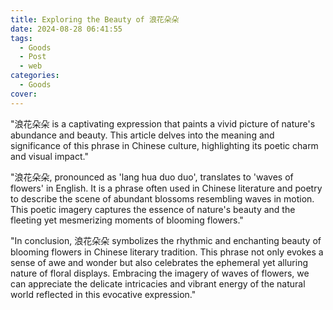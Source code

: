 ```yaml
---
title: Exploring the Beauty of 浪花朵朵
date: 2024-08-28 06:41:55
tags:
  - Goods
  - Post
  - web
categories:
  - Goods
cover: 
---
```


"浪花朵朵 is a captivating expression that paints a vivid picture of nature's abundance and beauty. This article delves into the meaning and significance of this phrase in Chinese culture, highlighting its poetic charm and visual impact."

"浪花朵朵, pronounced as 'lang hua duo duo', translates to 'waves of flowers' in English. It is a phrase often used in Chinese literature and poetry to describe the scene of abundant blossoms resembling waves in motion. This poetic imagery captures the essence of nature's beauty and the fleeting yet mesmerizing moments of blooming flowers."

"In conclusion, 浪花朵朵 symbolizes the rhythmic and enchanting beauty of blooming flowers in Chinese literary tradition. This phrase not only evokes a sense of awe and wonder but also celebrates the ephemeral yet alluring nature of floral displays. Embracing the imagery of waves of flowers, we can appreciate the delicate intricacies and vibrant energy of the natural world reflected in this evocative expression."
